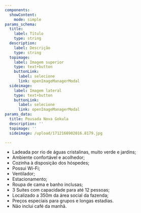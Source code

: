 ```yaml
---
components:
  showContent:
    mode: simple
params_schema:
  title:
    label: Título
    type: string
  description:
    label: Descrição
    type: string
  topimage:
    label: Imagem superior
    type: text+button
    buttonLink:
      label: selecione
      link: openImageManagerModal
  sideimage:
    label: Imagem lateral
    type: text+button
    buttonLink:
      label: selecione
      link: openImageManagerModal
params_data:
  title: Pousada Nova Gokula
  description: ''
  topimage: ''
  sideimage: /upload/1712160902016.8179.jpg

---
```


- Ladeada por rio de águas cristalinas, muito verde e jardins;
- Ambiente confortável e acolhedor;
- Cozinha à disposição dos hóspedes;
- Possui Wi-Fi;
- Ventilador;
- Estacionamento;
- Roupa de cama e banho inclusas;
- 3 Suites com capacidade para até 12 pessoas;
- Localizado a 350m da área social da fazenda;
- Preços especiais para grupos e longas estadias.
- Não inclui café da manhã.